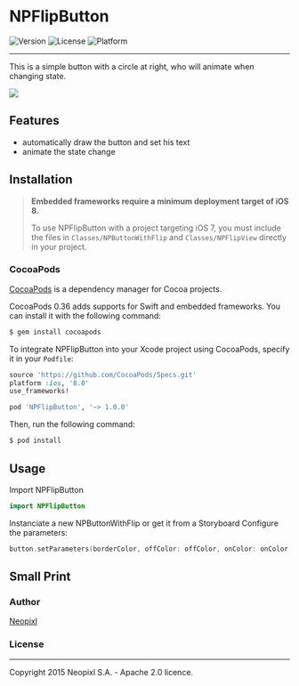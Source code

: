 # NPFlipButton
![Version](https://img.shields.io/cocoapods/v/NPFlipButton.svg?style=flat)
![License](https://img.shields.io/cocoapods/l/NPFlipButton.svg?style=flat)
![Platform](https://img.shields.io/cocoapods/p/NPFlipButton.svg?style=flat)
***

This is a simple button with a circle at right, who will animate when changing state.

<img src = "https://github.com/neopixl/NPFlipButton/blob/master/Documentation/npflipbutton.gif?raw=true" />


## Features

- automatically draw the button and set his text
- animate the state change

## Installation

> **Embedded frameworks require a minimum deployment target of iOS 8.**
>
> To use NPFlipButton with a project targeting iOS 7, you must include the files in `Classes/NPButtonWithFlip` and `Classes/NPFlipView` directly in your project.
>

### CocoaPods

[CocoaPods](http://cocoapods.org) is a dependency manager for Cocoa projects.

CocoaPods 0.36 adds supports for Swift and embedded frameworks. You can install it with the following command:

```bash
$ gem install cocoapods
```

To integrate NPFlipButton into your Xcode project using CocoaPods, specify it in your `Podfile`:

```ruby
source 'https://github.com/CocoaPods/Specs.git'
platform :ios, '8.0'
use_frameworks!

pod 'NPFlipButton', '~> 1.0.0'
```

Then, run the following command:

```bash
$ pod install
```

## Usage

Import NPFlipButton
```swift
import NPFlipButton
```
Instanciate a new NPButtonWithFlip or get it from a Storyboard
Configure the parameters:
```swift
button.setParameters(borderColor, offColor: offColor, onColor: onColor, flipOffImage: imageOff, flipOnImage: imageOn, text: "Button", textFont: textFont)
```

## Small Print

### Author

[Neopixl](http://www.neopixl.com)

### License
-------------------------

Copyright 2015 Neopixl S.A. - Apache 2.0 licence. 